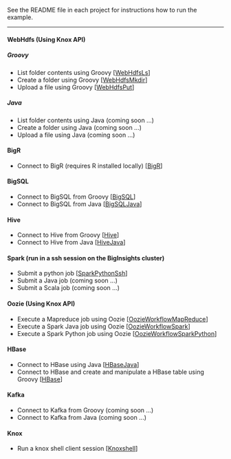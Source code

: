 See the README file in each project for instructions how to run the example.

*********************************************************************

#### WebHdfs (Using Knox API)

##### *Groovy*

- List folder contents using Groovy [[WebHdfsLs](./WebHdfsLs/)]
- Create a folder using Groovy [[WebHdfsMkdir](./WebHdfsMkdir/)]
- Upload a file using Groovy [[WebHdfsPut](./WebHdfsPut/)]

##### *Java*

- List folder contents using Java (coming soon ...)
- Create a folder using Java (coming soon ...)
- Upload a file using Java (coming soon ...)

#### BigR 

- Connect to BigR (requires R installed locally) [[BigR](./BigR)]

#### BigSQL

- Connect to BigSQL from Groovy [[BigSQL](./BigSQL)]
- Connect to BigSQL from Java [[BigSQLJava](./BigSQLJava)]

#### Hive

- Connect to Hive from Groovy [[Hive](./Hive)]
- Connect to Hive from Java  [[HiveJava](./HiveJava)]

#### Spark (run in a ssh session on the BigInsights cluster)

- Submit a python job [[SparkPythonSsh](./SparkPythonSsh)]
- Submit a Java job (coming soon ...)
- Submit a Scala job (coming soon ...)

#### Oozie (Using Knox API)

- Execute a Mapreduce job using Oozie [[OozieWorkflowMapReduce](./OozieWorkflowMapReduce)]
- Execute a Spark Java job using Oozie [[OozieWorkflowSpark](./OozieWorkflowSpark)]
- Execute a Spark Python job using Oozie [[OozieWorkflowSparkPython](./OozieWorkflowSparkPython)]

#### HBase

- Connect to HBase using Java [[HBaseJava](./HBaseJava)]
- Connect to HBase and create and manipulate a HBase table using Groovy [[HBase](./HBase)]

#### Kafka

- Connect to Kafka from Groovy (coming soon ...)
- Connect to Kafka from Java (coming soon ...)

####  Knox

- Run a knox shell client session [[Knoxshell](./Knoxshell)]
